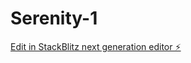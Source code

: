 # Serenity-1

[Edit in StackBlitz next generation editor ⚡️](https://stackblitz.com/~/github.com/Eric8505/Serenity-1)